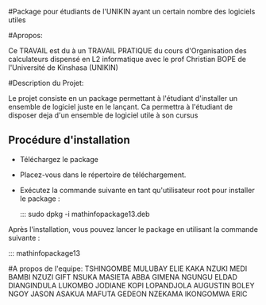 
#Package pour étudiants de l'UNIKIN ayant un certain nombre des logiciels utiles

#Apropos:

Ce TRAVAIL est du à un TRAVAIL PRATIQUE du cours d'Organisation des calculateurs dispensé en L2 informatique avec le prof
Christian BOPE de l'Université de Kinshasa (UNIKIN) 


#Description du Projet:

Le projet consiste en un package permettant à l'étudiant d'installer un ensemble de logiciel juste en le lançant. Ca permettra à l'étudiant de disposer
deja d'un ensemble de logiciel utile à son cursus 

## Procédure d'installation

- Téléchargez le package 
- Placez-vous dans le répertoire de téléchargement.
- Exécutez la commande suivante en tant qu'utilisateur root pour installer le package :

  ::: sudo dpkg -i mathinfopackage13.deb
 
Après l'installation, vous pouvez lancer le package en utilisant la commande suivante :

   ::: mathinfopackage13


#A propos de l'equipe:
TSHINGOMBE MULUBAY ELIE
KAKA NZUKI MEDI
BAMBI NZUZI GIFT
NSUKA MASIETA ABBA
GIMENA NGUNGU ELDAD
DIANGINDULA LUKOMBO JODIANE
KOPI LOPANDJOLA AUGUSTIN
BOLEY NGOY JASON
ASAKUA MAFUTA GEDEON
NZEKAMA IKONGOMWA ERIC 

